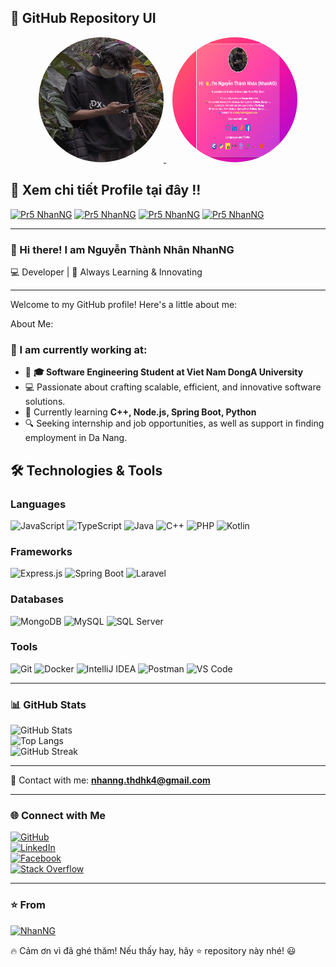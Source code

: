 ## 📸 GitHub Repository UI  
<p align="center">
  <a href="https://github.com/AnhBoHelloTeam/NhanNGpro5">
    <img src="https://github.com/AnhBoHelloTeam/NhanNGpro5/blob/main/lumcay.jpg?raw=true" width="200" height="200" style="border-radius: 50%;">
    <img src="https://github.com/AnhBoHelloTeam/NhanNGpro5/blob/main/profile.png?raw=true" width="200" height="200" style="border-radius: 50%; margin-left: 10px;">
  </a>
</p>

## 🔗 Xem chi tiết Profile tại đây !!
[![Pr5 NhanNG](https://img.shields.io/badge/Xem%20Chi%20Tiết-0078D4?style=for-the-badge&logo=microsoft-edge&logoColor=white)](https://nhanngfolio.onrender.com/)
[![Pr5 NhanNG](https://img.shields.io/badge/Xem%20Chi%20Tiết-0078D4?style=for-the-badge&logo=microsoft-edge&logoColor=white)](https://nhanngfolio.onrender.com/)
[![Pr5 NhanNG](https://img.shields.io/badge/Xem%20Chi%20Tiết-0078D4?style=for-the-badge&logo=microsoft-edge&logoColor=white)](https://nhanngfolio.onrender.com/)
[![Pr5 NhanNG](https://img.shields.io/badge/Xem%20Chi%20Tiết-0078D4?style=for-the-badge&logo=microsoft-edge&logoColor=white)](https://nhanngfolio.onrender.com/)


---

### 👋 Hi there! I am Nguyễn Thành Nhân __NhanNG__
💻 Developer | 🚀  Always Learning & Innovating

---
Welcome to my GitHub profile! Here's a little about me:

About Me:
### 🔭 I am currently working at:  
- 🏩 **🎓 Software Engineering Student at Viet Nam DongA University**
- 💻 Passionate about crafting scalable, efficient, and innovative software solutions.
- 🌱 Currently learning **C++, Node.js, Spring Boot, Python**  
- 🔍 Seeking internship and job opportunities, as well as support in finding employment in Da Nang. 

## 🛠 Technologies & Tools

### Languages
![JavaScript](https://img.shields.io/badge/JavaScript-F7DF1E?style=for-the-badge&logo=javascript&logoColor=black)
![TypeScript](https://img.shields.io/badge/TypeScript-3178C6?style=for-the-badge&logo=typescript&logoColor=white)
![Java](https://img.shields.io/badge/Java-007396?style=for-the-badge&logo=java&logoColor=white)
![C++](https://img.shields.io/badge/C++-00599C?style=for-the-badge&logo=cplusplus&logoColor=white)
![PHP](https://img.shields.io/badge/PHP-777BB4?style=for-the-badge&logo=php&logoColor=white)
![Kotlin](https://img.shields.io/badge/Kotlin-0095D5?style=for-the-badge&logo=kotlin&logoColor=white)

### Frameworks
![Express.js](https://img.shields.io/badge/Express.js-000000?style=for-the-badge&logo=express&logoColor=white)
![Spring Boot](https://img.shields.io/badge/Spring%20Boot-6DB33F?style=for-the-badge&logo=spring&logoColor=white)
![Laravel](https://img.shields.io/badge/Laravel-FF2D20?style=for-the-badge&logo=laravel&logoColor=white)

### Databases
![MongoDB](https://img.shields.io/badge/MongoDB-47A248?style=for-the-badge&logo=mongodb&logoColor=white)
![MySQL](https://img.shields.io/badge/MySQL-4479A1?style=for-the-badge&logo=mysql&logoColor=white)
![SQL Server](https://img.shields.io/badge/SQL%20Server-CC2927?style=for-the-badge&logo=microsoft-sql-server&logoColor=white)

### Tools
![Git](https://img.shields.io/badge/Git-F05032?style=for-the-badge&logo=git&logoColor=white)
![Docker](https://img.shields.io/badge/Docker-2496ED?style=for-the-badge&logo=docker&logoColor=white)
![IntelliJ IDEA](https://img.shields.io/badge/IntelliJ%20IDEA-000000?style=for-the-badge&logo=intellij-idea&logoColor=white)
![Postman](https://img.shields.io/badge/Postman-FF6C37?style=for-the-badge&logo=postman&logoColor=white)
![VS Code](https://img.shields.io/badge/VS%20Code-007ACC?style=for-the-badge&logo=visual-studio-code&logoColor=white)

---

### 📊 GitHub Stats  
![GitHub Stats](https://github-readme-stats.vercel.app/api?username=AnhBoHelloTeam&show_icons=true&theme=radical)  
![Top Langs](https://github-readme-stats.vercel.app/api/top-langs/?username=AnhBoHelloTeam&layout=compact&theme=radical)   
![GitHub Streak](https://github-readme-streak-stats.herokuapp.com/?user=AnhBoHelloTeam&theme=dark)  

---

📧 Contact with me: **[nhanng.thdhk4@gmail.com](mailto:nhanng.thdhk4@gmail.com)**  

---

### 🌐 Connect with Me
[![GitHub](https://img.shields.io/badge/GitHub-000?style=for-the-badge&logo=github)](https://github.com/AnhBoHelloTeam)  
[![LinkedIn](https://img.shields.io/badge/LinkedIn-0077B5?style=for-the-badge&logo=linkedin)](https://www.linkedin.com/in/nh%C3%A2n-nguy%E1%BB%85n-979675355/)  
[![Facebook](https://img.shields.io/badge/Facebook-1877F2?style=for-the-badge&logo=facebook)](https://www.facebook.com/NhanNG2125)  
[![Stack Overflow](https://img.shields.io/badge/Stack%20Overflow-F58025?style=for-the-badge&logo=stackoverflow)](https://stackoverflow.com/users/29963055/nh%c3%a2n-nguy%e1%bb%85n)  

---

### ⭐️ From  
[![NhanNG](https://img.shields.io/badge/Ko--fi-BF005C?style=for-the-badge&logo=kofi)](https://github.com/AnhBoHelloTeam)  

🔥 Cảm ơn vì đã ghé thăm! Nếu thấy hay, hãy ⭐ repository này nhé! 😃
